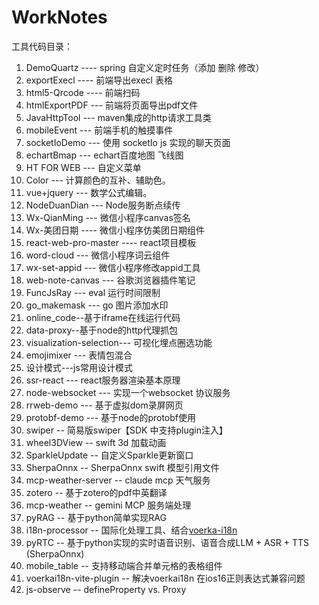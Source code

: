 # WorkNotes
工具代码目录：
1. DemoQuartz ---- spring 自定义定时任务（添加 删除 修改）
2. exportExecl ---- 前端导出execl 表格
3. html5-Qrcode ---- 前端扫码
4. htmlExportPDF --- 前端将页面导出pdf文件
5. JavaHttpTool --- maven集成的http请求工具类
6. mobileEvent --- 前端手机的触摸事件
7. socketIoDemo --- 使用 socketIo js 实现的聊天页面
8. echartBmap --- echart百度地图 飞线图
9. HT FOR WEB --- 自定义菜单
10. Color --- 计算颜色的互补、辅助色。
11. vue+jquery --- 数学公式编辑。
12. NodeDuanDian --- Node服务断点续传
13. Wx-QianMing --- 微信小程序canvas签名
14. Wx-美团日期 ----   微信小程序仿美团日期组件
15. react-web-pro-master ---- react项目模板
16. word-cloud --- 微信小程序词云组件
17. wx-set-appid --- 微信小程序修改appid工具
18. web-note-canvas --- 谷歌浏览器插件笔记
19. FuncJsRay --- eval 运行时间限制
20. go_makemask --- go 图片添加水印
21. online_code--基于iframe在线运行代码
22. data-proxy--基于node的http代理抓包
23. visualization-selection--- 可视化埋点圈选功能
24. emojimixer --- 表情包混合
25. 设计模式---js常用设计模式
26. ssr-react --- react服务器渲染基本原理
27. node-websocket --- 实现一个websocket 协议服务
28. rrweb-demo --- 基于虚拟dom录屏网页
29. protobf-demo --- 基于node的protobf使用
30. swiper -- 简易版swiper【SDK 中支持plugin注入】
31. wheel3DView -- swift 3d 加载动画
32. SparkleUpdate -- 自定义Sparkle更新窗口
33. SherpaOnnx -- SherpaOnnx swift 模型引用文件
34. mcp-weather-server -- claude mcp 天气服务
35. zotero -- 基于zotero的pdf中英翻译
36. mcp-weather -- gemini MCP 服务端处理
37. pyRAG -- 基于python简单实现RAG
38. i18n-processor -- 国际化处理工具、结合[voerka-i18n](https://zhangfisher.github.io/voerka-i18n/)
39. pyRTC -- 基于python实现的实时语音识别、语音合成LLM + ASR + TTS (SherpaOnnx)
40. mobile_table -- 支持移动端合并单元格的表格组件
50. voerkai18n-vite-plugin -- 解决voerkai18n 在ios16正则表达式兼容问题
51. js-observe -- defineProperty vs. Proxy